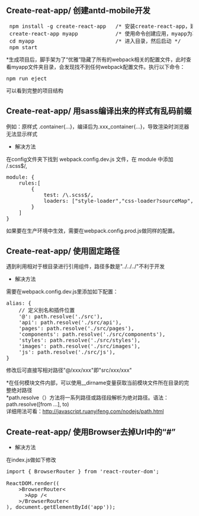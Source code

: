 ## Create-reat-app/ 创建antd-mobile开发
<pre>
 npm install -g create-react-app   /* 安装create-react-app，建议使用cnpm */  
 create-react-app myapp            /* 使用命令创建应用，myapp为项目名称 */  
 cd myapp                          /* 进入目录，然后启动 */
 npm start
</pre>

*生成项目后，脚手架为了“优雅”隐藏了所有的webpack相关的配置文件，此时查看myapp文件夹目录，会发现找不到任何webpack配置文件。执行以下命令：  

<pre>npm run eject</pre>

可以看到完整的项目结构

## Create-reat-app/ 用sass编译出来的样式有乱码前缀
例如：原样式 .container{...}，编译后为.xxx_container{...}，导致渲染时浏览器无法显示样式

* 解决方法

在config文件夹下找到 webpack.config.dev.js 文件，在 module 中添加 /.scss$/,  
<pre>
module: {
    rules:[
        {
            test: /\.scss$/,
            loaders: ["style-loader","css-loader?sourceMap","sass-loader?sourceMap"],
        }
    ]
}
</pre>

如果要在生产环境中生效，需要在webpack.config.prod.js做同样的配置。

## Create-reat-app/ 使用固定路径
遇到利用相对于根目录进行引用组件，路径多数是"../../../"不利于开发

* 解决方法

需要在webpack.config.dev.js里添加如下配置：  
<pre>
alias: {
    // 定义别名和插件位置
    '@': path.resolve('./src'),
    'api': path.resolve('./src/api'),
    'pages': path.resolve('./src/pages'),
    'components': path.resolve('./src/components'),
    'styles': path.resolve('./src/styles'),
    'images': path.resolve('./src/images'),
    'js': path.resolve('./src/js'),
}
</pre> 

修改后可直接写相对路径"@/xxx/xxx"即"src/xxx/xxx"

*在任何模块文件内部，可以使用__dirname变量获取当前模块文件所在目录的完整绝对路径
<br/>
*path.resolve（）方法将一系列路径或路径段解析为绝对路径。语法：path.resolve([from ...], to)
<br/>
详细用法可看：http://javascript.ruanyifeng.com/nodejs/path.html

## Create-reat-app/ 使用Browser去掉Url中的“#”

* 解决方法  

在index.js做如下修改  

<pre>
import { BrowserRouter } from 'react-router-dom';

ReactDOM.render((
    &gt;BrowserRouter&lt;
      &gt;App /&lt;
    &gt;/BrowserRouter&lt;
), document.getElementById('app'));
</pre>